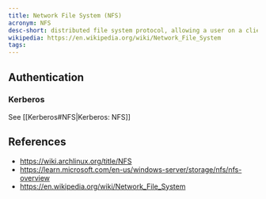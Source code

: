 ```yaml
---
title: Network File System (NFS)
acronym: NFS
desc-short: distributed file system protocol, allowing a user on a client computer to access files over a computer network
wikipedia: https://en.wikipedia.org/wiki/Network_File_System
tags:
---
```


## Authentication

### Kerberos

See [[Kerberos#NFS|Kerberos: NFS]]

## References

- <https://wiki.archlinux.org/title/NFS>
- https://learn.microsoft.com/en-us/windows-server/storage/nfs/nfs-overview
- https://en.wikipedia.org/wiki/Network_File_System